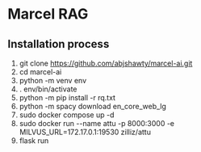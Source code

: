# Marcel RAG

## Installation process
1. git clone https://github.com/abjshawty/marcel-ai.git
2. cd marcel-ai
3. python -m venv env
4. . env/bin/activate
5. python -m pip install -r rq.txt
6. python -m spacy download en_core_web_lg
7. sudo docker compose up -d
8. sudo docker run --name attu -p 8000:3000 -e MILVUS_URL=172.17.0.1:19530 zilliz/attu
9. flask run
